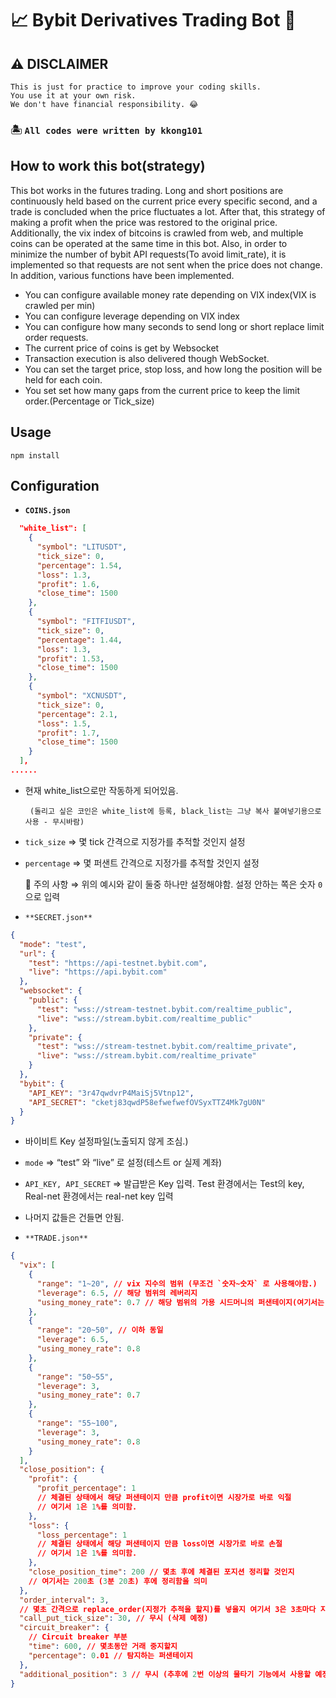 # 📈 Bybit Derivatives Trading Bot  🏧

## ⚠️ DISCLAIMER
```
This is just for practice to improve your coding skills. 
You use it at your own risk.
We don't have financial responsibility. 😂
```
### 🏝️ `All codes were written by kkong101`


## How to work this bot(strategy)

This bot works in the futures trading. 
Long and short positions are continuously held based on the current price every specific second, and a trade is concluded when the price fluctuates a lot. After that, this strategy of making a profit when the price was restored to the original price. 
Additionally, the vix index of bitcoins is crawled from web, and multiple coins can be operated at the same time in this bot. Also, in order to minimize the number of bybit API requests(To avoid limit_rate), it is implemented so that requests are not sent when the price does not change. In addition, various functions have been implemented.

- You can configure available money rate depending on VIX index(VIX is crawled per min)
- You can configure leverage depending on VIX index
- You can configure how many seconds to send long or short replace limit order requests.
- The current price of coins is get by Websocket
- Transaction execution is also delivered though WebSocket.
- You can set the target price, stop loss, and how long the position will be held for each coin.
- You set set how many gaps from the current price to keep the limit order.(Percentage or Tick_size)



## Usage

```
npm install
```


## Configuration

- **`COINS.json`**

```json
  "white_list": [
    {
      "symbol": "LITUSDT",
      "tick_size": 0,
      "percentage": 1.54,
      "loss": 1.3,
      "profit": 1.6,
      "close_time": 1500
    },
    {
      "symbol": "FITFIUSDT",
      "tick_size": 0,
      "percentage": 1.44,
      "loss": 1.3,
      "profit": 1.53,
      "close_time": 1500
    },
    {
      "symbol": "XCNUSDT",
      "tick_size": 0,
      "percentage": 2.1,
      "loss": 1.5,
      "profit": 1.7,
      "close_time": 1500
    }
  ],
......
```

- 현재 white_list으로만 작동하게 되어있음.

       (돌리고 싶은 코인은 white_list에 등록, black_list는 그냥 복사 붙여넣기용으로 사용 - 무시바람)

- `tick_size` ⇒ 몇 tick 간격으로 지정가를 추적할 것인지 설정
- `percentage` ⇒ 몇 퍼샌트 간격으로 지정가를 추적할 것인지 설정

  🚫 주의 사항 ⇒ 위의 예시와 같이 둘중 하나만 설정해야함. 설정 안하는 쪽은 숫자 `0`으로 입력

- `**SECRET.json**`

```json
{
  "mode": "test",
  "url": {
    "test": "https://api-testnet.bybit.com",
    "live": "https://api.bybit.com"
  },
  "websocket": {
    "public": {
      "test": "wss://stream-testnet.bybit.com/realtime_public",
      "live": "wss://stream.bybit.com/realtime_public"
    },
    "private": {
      "test": "wss://stream-testnet.bybit.com/realtime_private",
      "live": "wss://stream.bybit.com/realtime_private"
    }
  },
  "bybit": {
    "API_KEY": "3r47qwdvrP4MaiSj5Vtnp12",
    "API_SECRET": "cketj83qwdP58efwefwefOVSyxTTZ4Mk7gU0N"
  }
}
```

- 바이비트 Key 설정파일(노출되지 않게 조심.)
- `mode` ⇒ “test” 와 “live” 로 설정(테스트 or 실제 계좌)
- `API_KEY, API_SECRET` ⇒ 발급받은 Key 입력. Test 환경에서는 Test의 key, Real-net 환경에서는 real-net key 입력
- 나머지 값들은 건들면 안됨.

- `**TRADE.json**`

```json
{
  "vix": [
    {
      "range": "1~20", // vix 지수의 범위 (무조건 `숫자~숫자` 로 사용해야함.)
      "leverage": 6.5, // 해당 범위의 레버리지
      "using_money_rate": 0.7 // 해당 범위의 가용 시드머니의 퍼샌테이지(여기서는 70%)
    },
    {
      "range": "20~50", // 이하 동일
      "leverage": 6.5,
      "using_money_rate": 0.8
    },
    {
      "range": "50~55",
      "leverage": 3,
      "using_money_rate": 0.7
    },
    {
      "range": "55~100",
      "leverage": 3,
      "using_money_rate": 0.8
    }
  ],
  "close_position": {
    "profit": {
      "profit_percentage": 1
      // 체결된 상태에서 해당 퍼샌테이지 만큼 profit이면 시장가로 바로 익절
      // 여기서 1은 1%를 의미함.
    },
    "loss": {
      "loss_percentage": 1
      // 체결된 상태에서 해당 퍼샌테이지 만큼 loss이면 시장가로 바로 손절
      // 여기서 1은 1%를 의미함.
    },
    "close_position_time": 200 // 몇초 후에 체결된 포지션 정리할 것인지
    // 여기서는 200초 (3분 20초) 후에 정리함을 의미
  },
  "order_interval": 3,
  // 몇초 간격으로 replace_order(지정가 추적을 할지)를 넣을지 여기서 3은 3초마다 지정가 추적
  "call_put_tick_size": 30, // 무시 (삭제 예정)
  "circuit_breaker": {
    // Circuit breaker 부분
    "time": 600, // 몇초동안 거래 중지할지
    "percentage": 0.01 // 탐지하는 퍼샌테이지
  },
  "additional_position": 3 // 무시 (추후에 2번 이상의 물타기 기능에서 사용할 예정)
}
```

